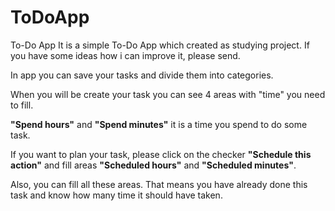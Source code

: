 # ToDoApp
To-Do App
It is a simple To-Do App which created as studying project. If you have some ideas how i can improve it, please send.

In app you can save your tasks and divide them into categories. 

When you will be create your task you can see 4 areas with "time" you need to fill. 

**"Spend hours"** and **"Spend minutes"** it is a time
you spend to do some task.

If you want to plan your task, please click on the checker **"Schedule this action"** and fill areas
**"Scheduled hours"** and **"Scheduled minutes"**.

Also, you can fill all these areas. That means you have already done this task and know how many time it should have taken.
